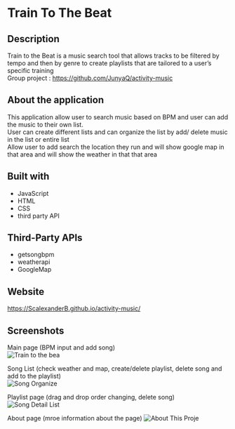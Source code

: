 # Train To The Beat

## Description

Train to the Beat is a music search tool that allows tracks to be filtered by tempo and then by genre 
to create playlists that are tailored to a user’s specific training<br/>
Group project : https://github.com/JunyaQ/activity-music

## About the application 
This application allow user to search music based on BPM and user can add the music to their own list. <br/>
User can create different lists and can organize the list by add/ delete music in the list or entire list <br/>
Allow user to add search the location they run and will show google map in that area and will show the weather in that that area

## Built with

* JavaScript
* HTML
* CSS
* third party API 

## Third-Party APIs
* getsongbpm
* weatherapi
* GoogleMap

## Website
https://ScalexanderB.github.io/activity-music/

## Screenshots
Main page (BPM input and add song)<br/>
![Train to the bea](https://user-images.githubusercontent.com/39717428/136639037-129d7805-8c19-4066-b4cb-97d6c14251e7.png)<br/>

Song List (check weather and map, create/delete playlist, delete song and add to the playlist)<br/>
![Song Organize](https://user-images.githubusercontent.com/39717428/136639044-b2edde0e-7720-4d90-b0b9-d4a61d7f7fc3.png)<br/>

Playlist page (drag and drop order changing, delete song)
![Song Detail List](https://user-images.githubusercontent.com/39717428/136639040-adeb1520-6538-419b-a88e-5ddada48b829.png)<br/>

About page (mroe information about the page)
![About This Proje](https://user-images.githubusercontent.com/39717428/136639338-14431851-fb1b-4506-94f6-10d533b45325.png)
 
